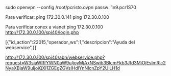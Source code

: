 sudo openvpn --config /root/pcristo.ovpn 
passw: 1n9.pcr1S70


Para verificar:
ping 172.30.0.141
ping 172.30.0.100

Para verificar conex a vianet
ping  172.30.0.100
http://172.30.0.100/spi40/login.php



[{"id_action":22015,"operador_ws":1,"descripcion":"Ayuda del webservice",}]

http://172.30.0.100/spi40/abn/webservice.php?request=W3siaWRfYWN0aW9uIjoyMjAxNSwib3BlcmFkb3Jfd3MiOjEsImRlc2NyaXBjaW9uIjoiQXl1ZGEgZGVsIHdlYnNlcnZpY2UiLH1d